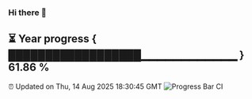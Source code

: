 ### Hi there 👋
⏳ Year progress { ██████████████████▁▁▁▁▁▁▁▁▁▁▁▁ } 61.86 %
---
⏰ Updated on Thu, 14 Aug 2025 18:30:45 GMT
![Progress Bar CI](https://github.com/liununu/liununu/workflows/Progress%20Bar%20CI/badge.svg)
